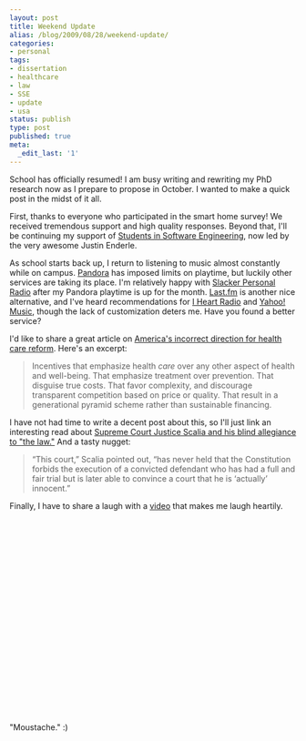 ```yaml
---
layout: post
title: Weekend Update
alias: /blog/2009/08/28/weekend-update/
categories:
- personal
tags:
- dissertation
- healthcare
- law
- SSE
- update
- usa
status: publish
type: post
published: true
meta:
  _edit_last: '1'
---
```

School has officially resumed! I am busy writing and rewriting my PhD research now as I prepare to propose in October. I wanted to make a quick post in the midst of it all.

First, thanks to everyone who participated in the smart home survey! We received tremendous support and high quality responses. Beyond that, I'll be continuing my support of <a title="Students in Software Engineering @ UT" href="http://www.edge.utexas.edu/sse/" target="_blank">Students in Software Engineering</a>, now led by the very awesome Justin Enderle.

As school starts back up, I return to listening to music almost constantly while on campus. <a title="Pandora Online Radio" href="http://www.pandora.com">Pandora</a> has imposed limits on playtime, but luckily other services are taking its place. I'm relatively happy with <a title="Slacker Public Radio" href="http://www.slacker.com/" target="_blank">Slacker Personal Radio</a> after my Pandora playtime is up for the month. <a title="Last FM Internet Radio" href="http://www.last.fm" target="_blank">Last.fm</a> is another nice alternative, and I've heard recommendations for <a title="I Heart Radio" href="http://www.iheartradio.com/national_radio_tuner/main.html" target="_blank">I Heart Radio</a> and <a title="Yahoo! Music" href="http://new.music.yahoo.com/" target="_blank">Yahoo! Music</a>, though the lack of customization deters me. Have you found a better service?

I'd like to share a great article on <a title="The Atlantic: Health Care" href="http://www.theatlantic.com/doc/200909/health-care/" target="_blank">America's incorrect direction for health care reform</a>. Here's an excerpt:
<blockquote>Incentives that emphasize health <em>care</em> over any other aspect of health and well-being. That emphasize treatment over prevention. That disguise true costs. That favor complexity, and discourage transparent competition based on price or quality. That result in a generational pyramid scheme rather than sustainable financing.</blockquote>
I have not had time to write a decent post about this, so I'll just link an interesting read about <a title="Death Row Lunacy" href="http://www.thedailybeast.com/blogs-and-stories/2009-08-18/scalias-death-row-lunacy/" target="_blank">Supreme Court Justice Scalia and his blind allegiance to "the law."</a> And a tasty nugget:
<blockquote>“This court,” Scalia pointed out, “has never held that the Constitution forbids the execution of a convicted defendant who has had a full and fair trial but is later able to convince a court that he is ‘actually’ innocent.”</blockquote>
Finally, I have to share a laugh with a <a title="YouTube: Best People's Court Ending Ever" href="http://www.youtube.com/watch?v=Pbfs2lYM2sQ">video</a> that makes me laugh heartily.

<object classid="clsid:d27cdb6e-ae6d-11cf-96b8-444553540000" width="425" height="344" codebase="http://download.macromedia.com/pub/shockwave/cabs/flash/swflash.cab#version=6,0,40,0"><param name="allowFullScreen" value="true" /><param name="allowscriptaccess" value="always" /><param name="src" value="http://www.youtube.com/v/Pbfs2lYM2sQ&amp;hl=en&amp;fs=1&amp;rel=0" /><param name="allowfullscreen" value="true" /><embed type="application/x-shockwave-flash" width="425" height="344" src="http://www.youtube.com/v/Pbfs2lYM2sQ&amp;hl=en&amp;fs=1&amp;rel=0" allowscriptaccess="always" allowfullscreen="true"></embed></object>

"Moustache." :)
